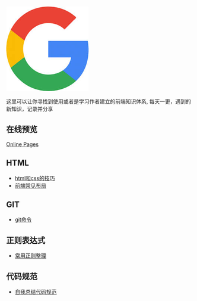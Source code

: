 ![icon.jpg](./icon.jpg)

这里可以让你寻找到使用或者是学习作者建立的前端知识体系,
每天一更，遇到的新知识，记录并分享

## 在线预览

[Online Pages](https://weibozzz.github.io/#/)

## HTML

+ [html和css的技巧](./docs/html和css的技巧.md)
+ [前端常见布局](./docs/前端常见布局.md)


## GIT

+ [git命令](./docs/git.md)

## 正则表达式

+ [常用正则整理](./docs/常用正则整理.md)

## 代码规范

+ [自我总结代码规范](./docs/自我总结代码规范.md)
